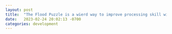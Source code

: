 ```yaml
---
layout: post
title:  "The Flood Puzzle is a wierd way to improve processing skill within people... woo"
date:   2023-02-24 20:02:13 -0700
categories: development
---
```


